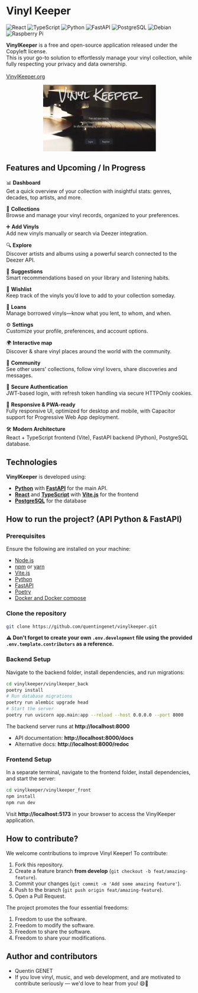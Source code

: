
# Vinyl Keeper

![React](https://img.shields.io/badge/react-%2320232a.svg?style=for-the-badge&logo=react&logoColor=%2361DAFB)
![TypeScript](https://img.shields.io/badge/typescript-%23007ACC.svg?style=for-the-badge&logo=typescript&logoColor=white)
![Python](https://img.shields.io/badge/python-3670A0?style=for-the-badge&logo=python&logoColor=ffdd54)
![FastAPI](https://img.shields.io/badge/FastAPI-005571?style=for-the-badge&logo=fastapi)
![PostgreSQL](https://img.shields.io/badge/PostgreSQL-316192?style=for-the-badge&logo=postgresql&logoColor=white)
![Debian](https://img.shields.io/badge/Debian-D70A53?style=for-the-badge&logo=debian&logoColor=white)
![Raspberry Pi](https://img.shields.io/badge/-RaspberryPi-C51A4A?style=for-the-badge&logo=Raspberry-Pi)

**VinylKeeper** is a free and open-source application released under the Copyleft license.
<br>This is your go-to solution to effortlessly manage your vinyl collection, while fully respecting your privacy and data ownership.
<br><br> [VinylKeeper.org](https://vinylkeeper.org/)

<p align="center">
  <a href="https://vinylkeeper.org/">
    <img src="https://github.com/quentingenet/vinylkeeper/blob/develop/vinylkeeper_preview.webp" alt="VinylKeeper preview">
  </a>
</p>


##  Features and Upcoming / In Progress

📊 **Dashboard**  
Get a quick overview of your collection with insightful stats: genres, decades, top artists, and more.

📀 **Collections**  
Browse and manage your vinyl records, organized to your preferences.

➕ **Add Vinyls**  
Add new vinyls manually or search via Deezer integration.

🔍 **Explore**  
Discover artists and albums using a powerful search connected to the Deezer API.

🎯 **Suggestions**  
Smart recommendations based on your library and listening habits.

💖 **Wishlist**  
Keep track of the vinyls you’d love to add to your collection someday.

🔄 **Loans**  
Manage borrowed vinyls—know what you lent, to whom, and when.

⚙️ **Settings**  
Customize your profile, preferences, and account options.

🌍 **Interactive map**  
Discover & share vinyl places around the world with the community.

👥 **Community**  
See other users' collections, follow vinyl lovers, share discoveries and messages.

🔐 **Secure Authentication**  
JWT-based login, with refresh token handling via secure HTTPOnly cookies.

📱 **Responsive & PWA-ready**  
Fully responsive UI, optimized for desktop and mobile, with Capacitor support for Progressive Web App deployment.

🛠️ **Modern Architecture**  
React + TypeScript frontend (Vite), FastAPI backend (Python), PostgreSQL database.

## Technologies

**VinylKeeper** is developed using:
- **[Python](https://www.python.org/)** with **[FastAPI](https://fastapi.tiangolo.com/)** for the main API.
- **[React](https://reactjs.org)** and **[TypeScript](https://www.typescriptlang.org/)** with **[Vite.js](https://vitejs.dev/)** for the frontend
- **[PostgreSQL](https://www.postgresql.org/)** for the database


## How to run the project? (API Python & FastAPI)

### Prerequisites

Ensure the following are installed on your machine:

- [Node.js](https://nodejs.org/)
- [npm](https://www.npmjs.com/) or [yarn](https://yarnpkg.com/)
- [Vite.js](https://vitejs.dev/)
- [Python](https://www.python.org/)
- [FastAPI](https://fastapi.tiangolo.com/)
- [Poetry](https://python-poetry.org/)
- [Docker and Docker compose](https://docs.docker.com/)

### Clone the repository

```bash
git clone https://github.com/quentingenet/vinylkeeper.git
```
**⚠️ Don't forget to create your own `.env.development` file using the provided `.env.template.contributors` as a reference.**

### Backend Setup
Navigate to the backend folder, install dependencies, and run migrations:

```bash
cd vinylkeeper/vinylkeeper_back
poetry install
# Run database migrations
poetry run alembic upgrade head
# Start the server
poetry run uvicorn app.main:app --reload --host 0.0.0.0 --port 8000
```
The backend server runs at **http://localhost:8000**
- API documentation: **http://localhost:8000/docs**
- Alternative docs: **http://localhost:8000/redoc**

### Frontend Setup
In a separate terminal, navigate to the frontend folder, install dependencies, and start the server:

```bash
cd vinylkeeper/vinylkeeper_front
npm install
npm run dev
```
Visit **http://localhost:5173** in your browser to access the VinylKeeper application.

## How to contribute?

We welcome contributions to improve Vinyl Keeper! To contribute:

1. Fork this repository.
2. Create a feature branch **from develop** (`git checkout -b feat/amazing-feature`).
3. Commit your changes (`git commit -m 'Add some amazing feature'`).
4. Push to the branch (`git push origin feat/amazing-feature`).
5. Open a Pull Request.

The project promotes the four essential freedoms:
1. Freedom to use the software.
2. Freedom to modify the software.
3. Freedom to share the software.
4. Freedom to share your modifications.

## Author and contributors

- Quentin GENET
- If you love vinyl, music, and web development, and are motivated to contribute seriously — we'd love to hear from you! 😄🚀
